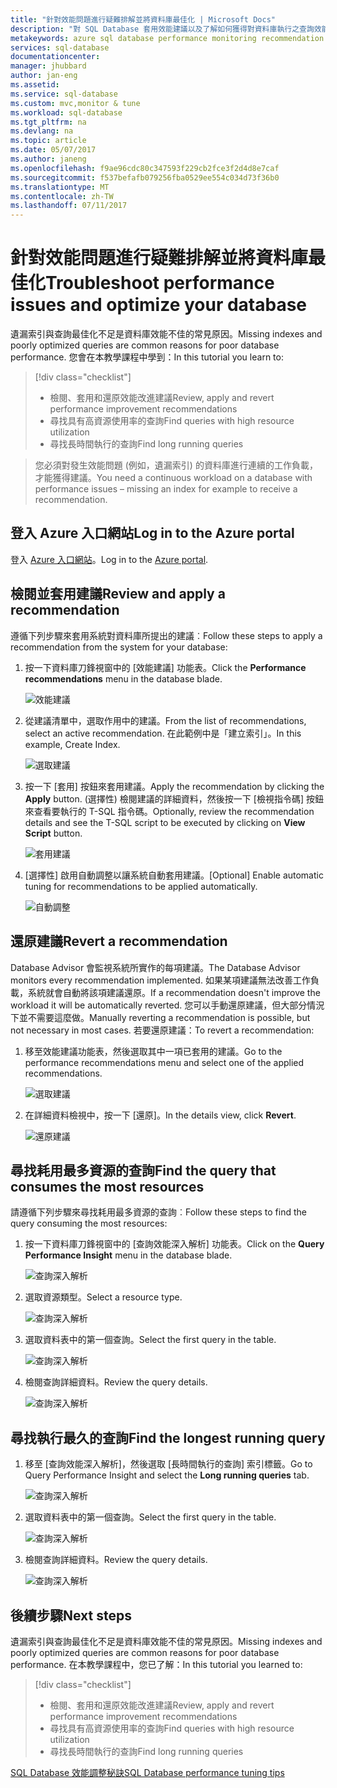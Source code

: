 ```yaml
---
title: "針對效能問題進行疑難排解並將資料庫最佳化 | Microsoft Docs"
description: "對 SQL Database 套用效能建議以及了解如何獲得對資料庫執行之查詢效能的深入解析"
metakeywords: azure sql database performance monitoring recommendation
services: sql-database
documentationcenter: 
manager: jhubbard
author: jan-eng
ms.assetid: 
ms.service: sql-database
ms.custom: mvc,monitor & tune
ms.workload: sql-database
ms.tgt_pltfrm: na
ms.devlang: na
ms.topic: article
ms.date: 05/07/2017
ms.author: janeng
ms.openlocfilehash: f9ae96cdc80c347593f229cb2fce3f2d4d8e7caf
ms.sourcegitcommit: f537befafb079256fba0529ee554c034d73f36b0
ms.translationtype: MT
ms.contentlocale: zh-TW
ms.lasthandoff: 07/11/2017
---
```

# <a name="troubleshoot-performance-issues-and-optimize-your-database"></a><span data-ttu-id="46b0e-103">針對效能問題進行疑難排解並將資料庫最佳化</span><span class="sxs-lookup"><span data-stu-id="46b0e-103">Troubleshoot performance issues and optimize your database</span></span>

<span data-ttu-id="46b0e-104">遺漏索引與查詢最佳化不足是資料庫效能不佳的常見原因。</span><span class="sxs-lookup"><span data-stu-id="46b0e-104">Missing indexes and poorly optimized queries are common reasons for poor database performance.</span></span> <span data-ttu-id="46b0e-105">您會在本教學課程中學到：</span><span class="sxs-lookup"><span data-stu-id="46b0e-105">In this tutorial you learn to:</span></span>
> [!div class="checklist"]
> * <span data-ttu-id="46b0e-106">檢閱、套用和還原效能改進建議</span><span class="sxs-lookup"><span data-stu-id="46b0e-106">Review, apply and revert performance improvement recommendations</span></span>
> * <span data-ttu-id="46b0e-107">尋找具有高資源使用率的查詢</span><span class="sxs-lookup"><span data-stu-id="46b0e-107">Find queries with high resource utilization</span></span>
> * <span data-ttu-id="46b0e-108">尋找長時間執行的查詢</span><span class="sxs-lookup"><span data-stu-id="46b0e-108">Find long running queries</span></span>

> <span data-ttu-id="46b0e-109">您必須對發生效能問題 (例如，遺漏索引) 的資料庫進行連續的工作負載，才能獲得建議。</span><span class="sxs-lookup"><span data-stu-id="46b0e-109">You need a continuous workload on a database with performance issues – missing an index for example to receive a recommendation.</span></span>
>

## <a name="log-in-to-the-azure-portal"></a><span data-ttu-id="46b0e-110">登入 Azure 入口網站</span><span class="sxs-lookup"><span data-stu-id="46b0e-110">Log in to the Azure portal</span></span>

<span data-ttu-id="46b0e-111">登入 [Azure 入口網站](https://portal.azure.com/)。</span><span class="sxs-lookup"><span data-stu-id="46b0e-111">Log in to the [Azure portal](https://portal.azure.com/).</span></span>

## <a name="review-and-apply-a-recommendation"></a><span data-ttu-id="46b0e-112">檢閱並套用建議</span><span class="sxs-lookup"><span data-stu-id="46b0e-112">Review and apply a recommendation</span></span>

<span data-ttu-id="46b0e-113">遵循下列步驟來套用系統對資料庫所提出的建議︰</span><span class="sxs-lookup"><span data-stu-id="46b0e-113">Follow these steps to apply a recommendation from the system for your database:</span></span>

1. <span data-ttu-id="46b0e-114">按一下資料庫刀鋒視窗中的 [效能建議] 功能表。</span><span class="sxs-lookup"><span data-stu-id="46b0e-114">Click the **Performance recommendations** menu in the database blade.</span></span>

    ![效能建議](./media/sql-database-performance-tutorial/perf_recommendations.png)

2. <span data-ttu-id="46b0e-116">從建議清單中，選取作用中的建議。</span><span class="sxs-lookup"><span data-stu-id="46b0e-116">From the list of recommendations, select an active recommendation.</span></span> <span data-ttu-id="46b0e-117">在此範例中是「建立索引」。</span><span class="sxs-lookup"><span data-stu-id="46b0e-117">In this example, Create Index.</span></span>

    ![選取建議](./media/sql-database-performance-tutorial/create_index.png)

3. <span data-ttu-id="46b0e-119">按一下 [套用] 按鈕來套用建議。</span><span class="sxs-lookup"><span data-stu-id="46b0e-119">Apply the recommendation by clicking the **Apply** button.</span></span> <span data-ttu-id="46b0e-120">(選擇性) 檢閱建議的詳細資料，然後按一下 [檢視指令碼] 按鈕來查看要執行的 T-SQL 指令碼。</span><span class="sxs-lookup"><span data-stu-id="46b0e-120">Optionally, review the recommendation details and see the T-SQL script to  be executed by clicking on **View Script** button.</span></span>

    ![套用建議](./media/sql-database-performance-tutorial/apply.png)

4. <span data-ttu-id="46b0e-122">[選擇性] 啟用自動調整以讓系統自動套用建議。</span><span class="sxs-lookup"><span data-stu-id="46b0e-122">[Optional] Enable automatic tuning for recommendations to be applied automatically.</span></span>

    ![自動調整](./media/sql-database-performance-tutorial/auto_tuning.png)

## <a name="revert-a-recommendation"></a><span data-ttu-id="46b0e-124">還原建議</span><span class="sxs-lookup"><span data-stu-id="46b0e-124">Revert a recommendation</span></span>

<span data-ttu-id="46b0e-125">Database Advisor 會監視系統所實作的每項建議。</span><span class="sxs-lookup"><span data-stu-id="46b0e-125">The Database Advisor monitors every recommendation implemented.</span></span> <span data-ttu-id="46b0e-126">如果某項建議無法改善工作負載，系統就會自動將該項建議還原。</span><span class="sxs-lookup"><span data-stu-id="46b0e-126">If a recommendation doesn't improve the workload it will be automatically reverted.</span></span> <span data-ttu-id="46b0e-127">您可以手動還原建議，但大部分情況下並不需要這麼做。</span><span class="sxs-lookup"><span data-stu-id="46b0e-127">Manually reverting a recommendation is possible, but not necessary in most cases.</span></span> <span data-ttu-id="46b0e-128">若要還原建議：</span><span class="sxs-lookup"><span data-stu-id="46b0e-128">To revert a recommendation:</span></span>

1. <span data-ttu-id="46b0e-129">移至效能建議功能表，然後選取其中一項已套用的建議。</span><span class="sxs-lookup"><span data-stu-id="46b0e-129">Go to the performance recommendations menu and select one of the applied recommendations.</span></span>

    ![選取建議](./media/sql-database-performance-tutorial/select.png)

2. <span data-ttu-id="46b0e-131">在詳細資料檢視中，按一下 [還原]。</span><span class="sxs-lookup"><span data-stu-id="46b0e-131">In the details view, click **Revert**.</span></span>

    ![還原建議](./media/sql-database-performance-tutorial/revert.png)

## <a name="find-the-query-that-consumes-the-most-resources"></a><span data-ttu-id="46b0e-133">尋找耗用最多資源的查詢</span><span class="sxs-lookup"><span data-stu-id="46b0e-133">Find the query that consumes the most resources</span></span>

<span data-ttu-id="46b0e-134">請遵循下列步驟來尋找耗用最多資源的查詢︰</span><span class="sxs-lookup"><span data-stu-id="46b0e-134">Follow these steps to find the query consuming the most resources:</span></span>

1. <span data-ttu-id="46b0e-135">按一下資料庫刀鋒視窗中的 [查詢效能深入解析] 功能表。</span><span class="sxs-lookup"><span data-stu-id="46b0e-135">Click on the **Query Performance Insight** menu in the database blade.</span></span>

    ![查詢深入解析](./media/sql-database-performance-tutorial/query_perf_insights.png)

2. <span data-ttu-id="46b0e-137">選取資源類型。</span><span class="sxs-lookup"><span data-stu-id="46b0e-137">Select a resource type.</span></span>

    ![查詢深入解析](./media/sql-database-performance-tutorial/select_resource_type.png)

3. <span data-ttu-id="46b0e-139">選取資料表中的第一個查詢。</span><span class="sxs-lookup"><span data-stu-id="46b0e-139">Select the first query in the table.</span></span>

    ![查詢深入解析](./media/sql-database-performance-tutorial/select_query.png)

4. <span data-ttu-id="46b0e-141">檢閱查詢詳細資料。</span><span class="sxs-lookup"><span data-stu-id="46b0e-141">Review the query details.</span></span>

    ![查詢深入解析](./media/sql-database-performance-tutorial/query_details.png)

## <a name="find-the-longest-running-query"></a><span data-ttu-id="46b0e-143">尋找執行最久的查詢</span><span class="sxs-lookup"><span data-stu-id="46b0e-143">Find the longest running query</span></span>

1. <span data-ttu-id="46b0e-144">移至 [查詢效能深入解析]，然後選取 [長時間執行的查詢] 索引標籤。</span><span class="sxs-lookup"><span data-stu-id="46b0e-144">Go to Query Performance Insight and select the **Long running queries** tab.</span></span>

    ![查詢深入解析](./media/sql-database-performance-tutorial/long_running.png)

3. <span data-ttu-id="46b0e-146">選取資料表中的第一個查詢。</span><span class="sxs-lookup"><span data-stu-id="46b0e-146">Select the first query in the table.</span></span>

    ![查詢深入解析](./media/sql-database-performance-tutorial/select_first_query.png)

4. <span data-ttu-id="46b0e-148">檢閱查詢詳細資料。</span><span class="sxs-lookup"><span data-stu-id="46b0e-148">Review the query details.</span></span>

    ![查詢深入解析](./media/sql-database-performance-tutorial/review_query_details.png)



## <a name="next-steps"></a><span data-ttu-id="46b0e-150">後續步驟</span><span class="sxs-lookup"><span data-stu-id="46b0e-150">Next steps</span></span> 
<span data-ttu-id="46b0e-151">遺漏索引與查詢最佳化不足是資料庫效能不佳的常見原因。</span><span class="sxs-lookup"><span data-stu-id="46b0e-151">Missing indexes and poorly optimized queries are common reasons for poor database performance.</span></span> <span data-ttu-id="46b0e-152">在本教學課程中，您已了解：</span><span class="sxs-lookup"><span data-stu-id="46b0e-152">In this tutorial you learned to:</span></span>
> [!div class="checklist"]
> * <span data-ttu-id="46b0e-153">檢閱、套用和還原效能改進建議</span><span class="sxs-lookup"><span data-stu-id="46b0e-153">Review, apply and revert performance improvement recommendations</span></span>
> * <span data-ttu-id="46b0e-154">尋找具有高資源使用率的查詢</span><span class="sxs-lookup"><span data-stu-id="46b0e-154">Find queries with high resource utilization</span></span>
> * <span data-ttu-id="46b0e-155">尋找長時間執行的查詢</span><span class="sxs-lookup"><span data-stu-id="46b0e-155">Find long running queries</span></span>

[<span data-ttu-id="46b0e-156">SQL Database 效能調整秘訣</span><span class="sxs-lookup"><span data-stu-id="46b0e-156">SQL Database performance tuning tips</span></span>](https://docs.microsoft.com/azure/sql-database/sql-database-troubleshoot-performance)
